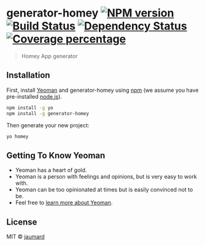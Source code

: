 # generator-homey [![NPM version][npm-image]][npm-url] [![Build Status][travis-image]][travis-url] [![Dependency Status][daviddm-image]][daviddm-url] [![Coverage percentage][coveralls-image]][coveralls-url]
> Homey App generator

## Installation

First, install [Yeoman](http://yeoman.io) and generator-homey using [npm](https://www.npmjs.com/) (we assume you have pre-installed [node.js](https://nodejs.org/)).

```bash
npm install -g yo
npm install -g generator-homey
```

Then generate your new project:

```bash
yo homey
```

## Getting To Know Yeoman

 * Yeoman has a heart of gold.
 * Yeoman is a person with feelings and opinions, but is very easy to work with.
 * Yeoman can be too opinionated at times but is easily convinced not to be.
 * Feel free to [learn more about Yeoman](http://yeoman.io/).

## License

MIT © [jaumard](https://github.com/jaumard)


[npm-image]: https://badge.fury.io/js/generator-homey.svg
[npm-url]: https://npmjs.org/package/generator-homey
[travis-image]: https://travis-ci.org/jaumard/generator-homey.svg?branch=master
[travis-url]: https://travis-ci.org/jaumard/generator-homey
[daviddm-image]: https://david-dm.org/jaumard/generator-homey.svg?theme=shields.io
[daviddm-url]: https://david-dm.org/jaumard/generator-homey
[coveralls-image]: https://coveralls.io/repos/jaumard/generator-homey/badge.svg
[coveralls-url]: https://coveralls.io/r/jaumard/generator-homey
